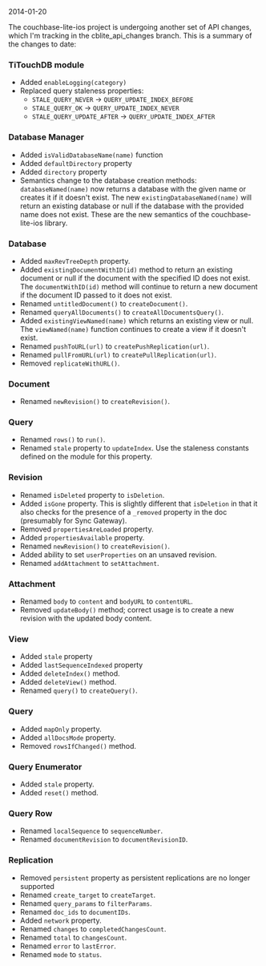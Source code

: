 2014-01-20

The couchbase-lite-ios project is undergoing another set of API changes, which
I'm tracking in the cblite\_api\_changes branch.  This is a summary of the changes
to date:

### TiTouchDB module

* Added `enableLogging(category)`
* Replaced query staleness properties:
    * `STALE_QUERY_NEVER` -> `QUERY_UPDATE_INDEX_BEFORE`
    * `STALE_QUERY_OK` -> `QUERY_UPDATE_INDEX_NEVER`
    * `STALE_QUERY_UPDATE_AFTER` -> `QUERY_UPDATE_INDEX_AFTER`

### Database Manager

* Added `isValidDatabaseName(name)` function
* Added `defaultDirectory` property
* Added `directory` property
* Semantics change to the database creation methods: `databaseNamed(name)`
  now returns a database with the given name or creates it if it doesn't
  exist.  The new `existingDatabaseNamed(name)` will return an existing
  database or null if the database with the provided name does not exist.
  These are the new semantics of the couchbase-lite-ios library.

### Database

* Added `maxRevTreeDepth` property.
* Added `existingDocumentWithID(id)` method to return an existing document or
  null if the document with the specified ID does not exist.  The `documentWithID(id)`
  method will continue to return a new document if the document ID passed to it
  does not exist.
* Renamed `untitledDocument()` to `createDocument()`.
* Renamed `queryAllDocuments()` to `createAllDocumentsQuery()`.
* Added `existingViewNamed(name)` which returns an existing view or null.  The
  `viewNamed(name)` function continues to create a view if it doesn't exist.
* Renamed `pushToURL(url)` to `createPushReplication(url)`. 
* Renamed `pullFromURL(url)` to `createPullReplication(url)`. 
* Removed `replicateWithURL()`.

### Document

* Renamed `newRevision()` to `createRevision()`.

### Query

* Renamed `rows()` to `run()`.
* Renamed `stale` property to `updateIndex`.  Use the staleness constants defined on
  the module for this property.

### Revision

* Renamed `isDeleted` property to `isDeletion`.
* Added `isGone` property.  This is slightly different that `isDeletion` in that it also
  checks for the presence of a `_removed` property in the doc (presumably for Sync Gateway).
* Removed `propertiesAreLoaded` property.
* Added `propertiesAvailable` property.
* Renamed `newRevision()` to `createRevision()`.
* Added ability to set `userProperties` on an unsaved revision.
* Renamed `addAttachment` to `setAttachment`.

### Attachment

* Renamed `body` to `content` and `bodyURL` to `contentURL`.
* Removed `updateBody()` method; correct usage is to create a new revision with the updated
  body content.

### View

* Added `stale` property
* Added `lastSequenceIndexed` property
* Added `deleteIndex()` method.
* Added `deleteView()` method.
* Renamed `query()` to `createQuery()`.

### Query

* Added `mapOnly` property.
* Added `allDocsMode` property.
* Removed `rowsIfChanged()` method.

### Query Enumerator

* Added `stale` property.
* Added `reset()` method.

### Query Row

* Renamed `localSequence` to `sequenceNumber`.
* Renamed `documentRevision` to `documentRevisionID`.

### Replication

* Removed `persistent` property as persistent replications are no longer supported
* Renamed `create_target` to `createTarget`.
* Renamed `query_params` to `filterParams`.
* Renamed `doc_ids` to `documentIDs`.
* Added `network` property.
* Renamed `changes` to `completedChangesCount`.
* Renamed `total` to `changesCount`.
* Renamed `error` to `lastError`.
* Renamed `mode` to `status`.
